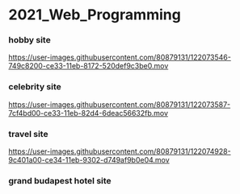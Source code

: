 # 2021_Web_Programming

### hobby site
https://user-images.githubusercontent.com/80879131/122073546-749c8200-ce33-11eb-8172-520def9c3be0.mov

### celebrity site
https://user-images.githubusercontent.com/80879131/122073587-7cf4bd00-ce33-11eb-82d4-6deac56632fb.mov

### travel site
https://user-images.githubusercontent.com/80879131/122074928-9c401a00-ce34-11eb-9302-d749af9b0e04.mov

### grand budapest hotel site

